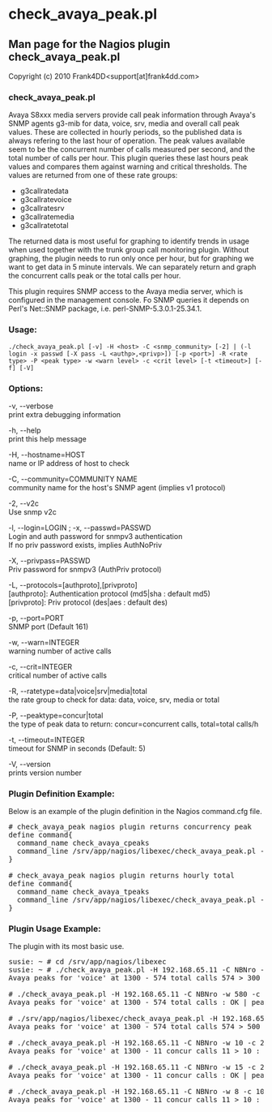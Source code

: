 # check_avaya_peak.pl

## Man page for the Nagios plugin check_avaya_peak.pl

Copyright (c) 2010 Frank4DD<support[at]frank4dd.com>

### check_avaya_peak.pl

Avaya S8xxx media servers provide call peak information through Avaya's SNMP agents g3-mib for data, voice, srv, media and overall call peak values. These are collected in hourly periods, so the published data is always refering to the last hour of operation. The peak values available seem to be the concurrent number of calls measured per second, and the total number of calls per hour. This plugin queries these last hours peak values and compares them against warning and critical thresholds. The values are returned from one of these rate groups:

*   g3callratedata
*   g3callratevoice
*   g3callratesrv
*   g3callratemedia
*   g3callratetotal

The returned data is most useful for graphing to identify trends in usage when used together with the trunk group call monitoring plugin. Without graphing, the plugin needs to run only once per hour, but for graphing we want to get data in 5 minute intervals. We can separately return and graph the concurrent calls peak or the total calls per hour.

This plugin requires SNMP access to the Avaya media server, which is configured in the management console. Fo SNMP queries it depends on Perl's Net::SNMP package, i.e. perl-SNMP-5.3.0.1-25.34.1.

### Usage:

`./check_avaya_peak.pl [-v] -H <host> -C <snmp_community> [-2] | (-l login -x passwd [-X pass -L <authp>,<privp>]) [-p <port>] -R <rate type> -P <peak type> -w <warn level> -c <crit level> [-t <timeout>] [-f] [-V]`

### Options:

-v, --verbose  
      print extra debugging information

-h, --help  
      print this help message

-H, --hostname=HOST  
      name or IP address of host to check

-C, --community=COMMUNITY NAME  
      community name for the host's SNMP agent (implies v1 protocol)

-2, --v2c  
      Use snmp v2c

-l, --login=LOGIN ; -x, --passwd=PASSWD  
      Login and auth password for snmpv3 authentication  
      If no priv password exists, implies AuthNoPriv

-X, --privpass=PASSWD  
      Priv password for snmpv3 (AuthPriv protocol)

-L, --protocols=[authproto],[privproto]  
      [authproto]: Authentication protocol (md5|sha : default md5)  
      [privproto]: Priv protocol (des|aes : default des)

-p, --port=PORT  
      SNMP port (Default 161)

-w, --warn=INTEGER  
      warning number of active calls

-c, --crit=INTEGER  
      critical number of active calls

-R, --ratetype=data|voice|srv|media|total  
      the rate group to check for data: data, voice, srv, media or total

-P, --peaktype=concur|total  
      the type of peak data to return: concur=concurrent calls, total=total calls/h

-t, --timeout=INTEGER  
      timeout for SNMP in seconds (Default: 5)

-V, --version  
      prints version number

### Plugin Definition Example:

Below is an example of the plugin definition in the Nagios command.cfg file.

<pre># check_avaya_peak nagios plugin returns concurrency peak
define command{
  command_name check_avaya_cpeaks
  command_line /srv/app/nagios/libexec/check_avaya_peak.pl -H $HOSTADDRESS$ -t 60 -C $ARG1$ -R $ARG2$ -P concur -w $ARG3$ -c $ARG4$
}

# check_avaya_peak nagios plugin returns hourly total
define command{
  command_name check_avaya_tpeaks
  command_line /srv/app/nagios/libexec/check_avaya_peak.pl -H $HOSTADDRESS$ -t 60 -C $ARG1$ -R $ARG2$ -P total -w $ARG3$ -c $ARG4$
}</pre>

### Plugin Usage Example:

The plugin with its most basic use.

<pre>susie: ~ # cd /srv/app/nagios/libexec
susie: ~ # ./check_avaya_peak.pl -H 192.168.65.11 -C NBNro -w 300 -c 600 -R voice -P total -f
Avaya peaks for 'voice' at 1300 - 574 total calls 574 > 300 : WARNING | peakdata=574 peaktype=total ratetype=voice peaktime=13:48:00

# ./check_avaya_peak.pl -H 192.168.65.11 -C NBNro -w 580 -c 600 -R voice -P total -f
Avaya peaks for 'voice' at 1300 - 574 total calls : OK | peakdata=574 peaktype=total ratetype=voice peaktime=13:48:00

# ./srv/app/nagios/libexec/check_avaya_peak.pl -H 192.168.65.11 -C NBNro -w 440 -c 500 -R voice -P total -f
Avaya peaks for 'voice' at 1300 - 574 total calls 574 > 500 : CRITICAL | peakdata=574 peaktype=total ratetype=voice peaktime=13:48:00

# ./check_avaya_peak.pl -H 192.168.65.11 -C NBNro -w 10 -c 20 -R voice -P concur -f
Avaya peaks for 'voice' at 1300 - 11 concur calls 11 > 10 : WARNING | peakdata=11 peaktype=concur ratetype=voice peaktime=13:48:00

# ./check_avaya_peak.pl -H 192.168.65.11 -C NBNro -w 15 -c 20 -R voice -P concur -f
Avaya peaks for 'voice' at 1300 - 11 concur calls : OK | peakdata=11 peaktype=concur ratetype=voice peaktime=13:48:00

# ./check_avaya_peak.pl -H 192.168.65.11 -C NBNro -w 8 -c 10 -R voice -P concur -f
Avaya peaks for 'voice' at 1300 - 11 concur calls 11 > 10 : CRITICAL | peakdata=11 peaktype=concur ratetype=voice peaktime=13:48:00</pre>
